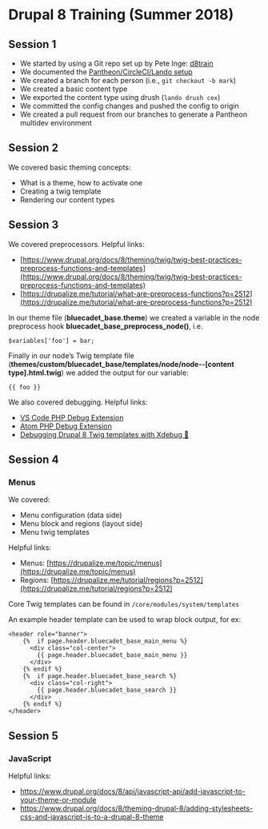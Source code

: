 # Drupal 8 Training (Summer 2018)


## Session 1

* We started by using a Git repo set up by Pete Inge: [d8train](https://github.com/bluecadet/d8train)
* We documented the [Pantheon/CircleCI/Lando setup](https://bluecadet.github.io/drupal-docs/d8/install.html#pantheon-circleci-and-lando)
* We created a branch for each person (i.e., `git checkout -b mark`)
* We created a basic content type
* We exported the content type using drush (`lando drush cex`)
* We committed the config changes and pushed the config to origin
* We created a pull request from our branches to generate a Pantheon multidev environment

## Session 2

We covered basic theming concepts:

* What is a theme, how to activate one
* Creating a twig template
* Rendering our content types

## Session 3

We covered preprocessors. Helpful links:

* [https://www.drupal.org/docs/8/theming/twig/twig-best-practices-preprocess-functions-and-templates](https://www.drupal.org/docs/8/theming/twig/twig-best-practices-preprocess-functions-and-templates)
* [https://drupalize.me/tutorial/what-are-preprocess-functions?p=2512](https://drupalize.me/tutorial/what-are-preprocess-functions?p=2512)

In our theme file (**bluecadet_base.theme**) we created a variable in the node preprocess hook **bluecadet_base_preprocess_node()**, i.e.

``
$variables['foo'] = bar;
``

Finally in our node’s Twig template file (**themes/custom/bluecadet_base/templates/node/node\-\-[content type].html.twig**) we added the output for our variable:

``
{{ foo }}
``

We also covered debugging. Helpful links:

* [VS Code PHP Debug Extension](https://marketplace.visualstudio.com/items?itemName=felixfbecker.php-debug)
* [Atom PHP Debug Extension](https://atom.io/packages/php-debug)
* [Debugging Drupal 8 Twig templates with Xdebug 🐛](https://guusvandewal.nl/drupal-blog/debugging-drupal-8-twig-templates-xdebug-🐛)

## Session 4

### Menus

We covered:

* Menu configuration (data side)
* Menu block and regions (layout side)
* Menu twig templates

Helpful links:

* Menus: [https://drupalize.me/topic/menus](https://drupalize.me/topic/menus)
* Regions: [https://drupalize.me/tutorial/regions?p=2512](https://drupalize.me/tutorial/regions?p=2512)

Core Twig templates can be found in `/core/modules/system/templates`

An example header template can be used to wrap block output, for ex:

	<header role="banner">
	    {%  if page.header.bluecadet_base_main_menu %}
	      <div class="col-center">
	        {{ page.header.bluecadet_base_main_menu }}
	      </div>
	    {% endif %}
	    {%  if page.header.bluecadet_base_search %}
	      <div class="col-right">
	        {{ page.header.bluecadet_base_search }}
	      </div>
	    {% endif %}
	</header>


## Session 5

### JavaScript

Helpful links:

* https://www.drupal.org/docs/8/api/javascript-api/add-javascript-to-your-theme-or-module
* https://www.drupal.org/docs/8/theming-drupal-8/adding-stylesheets-css-and-javascript-js-to-a-drupal-8-theme